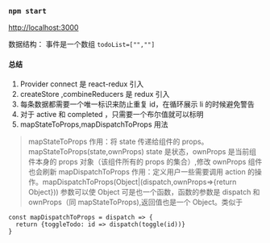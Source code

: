 ### `npm start`

[http://localhost:3000](http://localhost:3000)

数据结构：
事件是一个数组
`todoList=["",""]`

#### 总结

1. Provider connect 是 react-redux 引入
2. createStore ,combineReducers 是 redux 引入
3. 每条数据都需要一个唯一标识来防止重复 id，在循环展示 li 的时候避免警告
4. 对于 active 和 completed ，只需要一个布尔值就可以标明
5. mapStateToProps,mapDispatchToProps 用法

> mapStateToProps 作用：将 state 传递给组件的 props。mapStateToProps(state,ownProps) state 是状态，ownProps 是当前组件本身的 props 对象（该组件所有的 props 的集合）,修改 ownProps 组件也会刷新
> mapDispatchToProps 作用：定义用户一些需要调用 action 的操作。mapDispatchToProps(Object|(dispatch,ownProps=>{return Object})) 参数可以使 Object 可是也一个函数，函数的参数是 dispatch 和 ownProps（同 mapStateToProps),返回值也是一个 Object。类似于

```
const mapDispatchToProps = dispatch => {
  return {toggleTodo: id => dispatch(toggle(id))}
}
```
